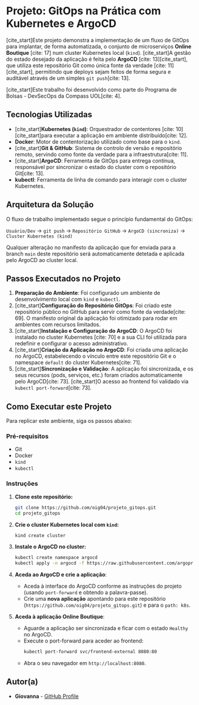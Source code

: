 # Projeto: GitOps na Prática com Kubernetes e ArgoCD

[cite\_start]Este projeto demonstra a implementação de um fluxo de GitOps para implantar, de forma automatizada, o conjunto de microserviços **Online Boutique** [cite: 17] num cluster Kubernetes local (`kind`). [cite\_start]A gestão do estado desejado da aplicação é feita pelo **ArgoCD** [cite: 13][cite\_start], que utiliza este repositório Git como única fonte da verdade [cite: 11][cite\_start], permitindo que deploys sejam feitos de forma segura e auditável através de um simples `git push`[cite: 13].

[cite\_start]Este trabalho foi desenvolvido como parte do Programa de Bolsas - DevSecOps da Compass UOL[cite: 4].

## Tecnologias Utilizadas

  * [cite\_start]**Kubernetes (`kind`)**: Orquestrador de contentores [cite: 10] [cite\_start]para executar a aplicação em ambiente distribuído[cite: 12].
  * **Docker**: Motor de contentorização utilizado como base para o `kind`.
  * [cite\_start]**Git & GitHub**: Sistema de controlo de versão e repositório remoto, servindo como fonte da verdade para a infraestrutura[cite: 11].
  * [cite\_start]**ArgoCD**: Ferramenta de GitOps para entrega contínua, responsável por sincronizar o estado do cluster com o repositório Git[cite: 13].
  * **kubectl**: Ferramenta de linha de comando para interagir com o cluster Kubernetes.

## Arquitetura da Solução

O fluxo de trabalho implementado segue o princípio fundamental do GitOps:

`Usuário/Dev` -\> `git push` -\> `Repositório GitHub` -\> `ArgoCD (sincroniza)` -\> `Cluster Kubernetes (kind)`

Qualquer alteração no manifesto da aplicação que for enviada para a branch `main` deste repositório será automaticamente detetada e aplicada pelo ArgoCD ao cluster local.

## Passos Executados no Projeto

1.  **Preparação do Ambiente**: Foi configurado um ambiente de desenvolvimento local com `kind` e `kubectl`.
2.  [cite\_start]**Configuração do Repositório GitOps**: Foi criado este repositório público no GitHub para servir como fonte da verdade[cite: 69]. O manifesto original da aplicação foi otimizado para rodar em ambientes com recursos limitados.
3.  [cite\_start]**Instalação e Configuração do ArgoCD**: O ArgoCD foi instalado no cluster Kubernetes [cite: 70] e a sua CLI foi utilizada para redefinir e configurar o acesso administrativo.
4.  [cite\_start]**Criação da Aplicação no ArgoCD**: Foi criada uma aplicação no ArgoCD, estabelecendo o vínculo entre este repositório Git e o namespace `default` do cluster Kubernetes[cite: 71].
5.  [cite\_start]**Sincronização e Validação**: A aplicação foi sincronizada, e os seus recursos (pods, serviços, etc.) foram criados automaticamente pelo ArgoCD[cite: 73]. [cite\_start]O acesso ao frontend foi validado via `kubectl port-forward`[cite: 73].

## Como Executar este Projeto

Para replicar este ambiente, siga os passos abaixo:

### Pré-requisitos

  * Git
  * Docker
  * `kind`
  * `kubectl`

### Instruções

1.  **Clone este repositório:**

    ```bash
    git clone https://github.com/oig04/projeto_gitops.git
    cd projeto_gitops
    ```

2.  **Crie o cluster Kubernetes local com `kind`:**

    ```bash
    kind create cluster
    ```

3.  **Instale o ArgoCD no cluster:**

    ```bash
    kubectl create namespace argocd
    kubectl apply -n argocd -f https://raw.githubusercontent.com/argoproj/argo-cd/stable/manifests/install.yaml
    ```

4.  **Aceda ao ArgoCD e crie a aplicação**:

      * Aceda à interface do ArgoCD conforme as instruções do projeto (usando `port-forward` e obtendo a palavra-passe).
      * Crie uma **nova aplicação** apontando para este repositório (`https://github.com/oig04/projeto_gitops.git`) e para o `path: k8s`.

5.  **Aceda à aplicação Online Boutique**:

      * Aguarde a aplicação ser sincronizada e ficar com o estado `Healthy` no ArgoCD.
      * Execute o port-forward para aceder ao frontend:
        ```bash
        kubectl port-forward svc/frontend-external 8080:80
        ```
      * Abra o seu navegador em `http://localhost:8080`.

## Autor(a)

  * **Giovanna** - [GitHub Profile](https://www.google.com/search?q=https://github.com/oig04)